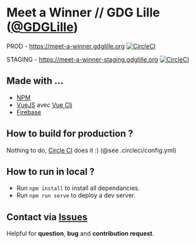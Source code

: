 # Meet a Winner // GDG Lille ([@GDGLille](https://twitter.com/GDGLille)) 

PROD - https://meet-a-winner.gdglille.org
[![CircleCI](https://circleci.com/gh/GDG-Lille/meet-a-winner/tree/master.svg?style=svg)](https://circleci.com/gh/GDG-Lille/meet-a-winner/tree/master)

STAGING - https://meet-a-winner-staging.gdglille.org
[![CircleCI](https://circleci.com/gh/GDG-Lille/meet-a-winner/tree/develop.svg?style=svg)](https://circleci.com/gh/GDG-Lille/meet-a-winner/tree/develop) 

## Made with ...
* [NPM](https://www.npmjs.com/) 
* [VueJS](https://vuejs.org/) avec [Vue Cli](https://cli.vuejs.org/)
* [Firebase](https://firebase.google.com)

## How to build for production ?

Nothing to do, [Circle CI](https://circleci.com/gh/GDG-Lille) does it :) (@see .circleci/config.yml)

## How to run in local ?

* Run `npm install` to install all dependancies.
* Run `npm run serve` to deploy a dev server.

## Contact via [Issues](https://github.com/GDG-Lille/meet-a-winner/issues)
Helpful for **question**, **bug** and **contribution request**.
